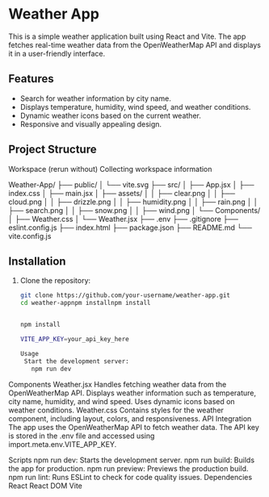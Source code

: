 # Weather App

This is a simple weather application built using React and Vite. The app fetches real-time weather data from the OpenWeatherMap API and displays it in a user-friendly interface.

## Features

- Search for weather information by city name.
- Displays temperature, humidity, wind speed, and weather conditions.
- Dynamic weather icons based on the current weather.
- Responsive and visually appealing design.

## Project Structure

Workspace
(rerun without)
Collecting workspace information

Weather-App/ ├── public/ │ └── vite.svg ├── src/ │ ├── App.jsx │ ├── index.css │ ├── main.jsx │ ├── assets/ │ │ ├── clear.png │ │ ├── cloud.png │ │ ├── drizzle.png │ │ ├── humidity.png │ │ ├── rain.png │ │ ├── search.png │ │ ├── snow.png │ │ ├── wind.png │ └── Components/ │ ├── Weather.css │ └── Weather.jsx ├── .env ├── .gitignore ├── eslint.config.js ├── index.html ├── package.json ├── README.md └── vite.config.js

## Installation

1. Clone the repository:
   ```sh
   git clone https://github.com/your-username/weather-app.git
   cd weather-appnpm installnpm install


   npm install

   VITE_APP_KEY=your_api_key_here

   Usage
    Start the development server:
      npm run dev 

Components
Weather.jsx
Handles fetching weather data from the OpenWeatherMap API.
Displays weather information such as temperature, city name, humidity, and wind speed.
Uses dynamic icons based on weather conditions.
Weather.css
Contains styles for the weather component, including layout, colors, and responsiveness.
API Integration
The app uses the OpenWeatherMap API to fetch weather data. The API key is stored in the .env file and accessed using import.meta.env.VITE_APP_KEY.

Scripts
npm run dev: Starts the development server.
npm run build: Builds the app for production.
npm run preview: Previews the production build.
npm run lint: Runs ESLint to check for code quality issues.
Dependencies
React
React DOM
Vite